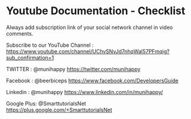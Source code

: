 # Youtube Documentation - Checklist

Always add subscription link of your social network channel in video comments.

Subscribe to our YouTube Channel : https://www.youtube.com/channel/UChvSNvJd7nhqWal57PFmqig?sub_confirmation=1

TWITTER : @munihappy
https://twitter.com/munihappy

Facebook : @beerbiceps 
https://www.facebook.com/DevelopersGuide 

Linkedin : @munihappy 
https://www.linkedin.com/in/munihappy/

Google Plus: @SmarttutorialsNet
https://plus.google.com/+SmarttutorialsNet
